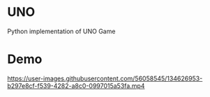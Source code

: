 # UNO
Python implementation of UNO Game

# Demo

https://user-images.githubusercontent.com/56058545/134626953-b297e8cf-f539-4282-a8c0-0997015a53fa.mp4

